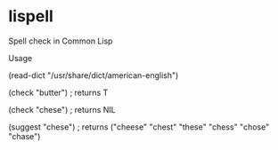 # lispell
Spell check in Common Lisp

Usage

   (read-dict "/usr/share/dict/american-english")
   
   (check "butter")
   ; returns T
   
   (check "chese")
   ; returns NIL
   
   (suggest "chese")
   ; returns ("cheese" "chest" "these" "chess" "chose" "chase")
